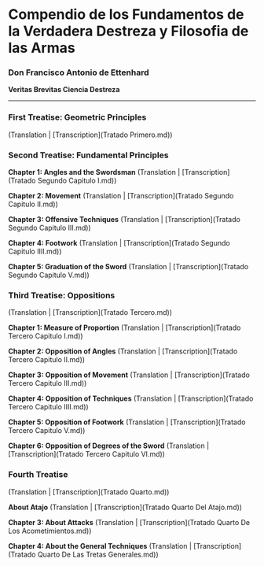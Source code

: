 # Compendio de los Fundamentos de la Verdadera Destreza y Filosofia de las Armas
### Don Francisco Antonio de Ettenhard
**Veritas Brevitas Ciencia Destreza**

***

### First Treatise: Geometric Principles
(Translation | [Transcription](Tratado Primero.md))

### Second Treatise: Fundamental Principles
**Chapter 1: Angles and the Swordsman**
(Translation | [Transcription](Tratado Segundo Capitulo I.md)) 

**Chapter 2: Movement**
(Translation | [Transcription](Tratado Segundo Capitulo II.md))

**Chapter 3: Offensive Techniques**
(Translation | [Transcription](Tratado Segundo Capitulo III.md))

**Chapter 4: Footwork**
(Translation | [Transcription](Tratado Segundo Capitulo IIII.md))

**Chapter 5: Graduation of the Sword**
(Translation | [Transcription](Tratado Segundo Capitulo V.md))

### Third Treatise: Oppositions
(Translation | [Transcription](Tratado Tercero.md))

**Chapter 1: Measure of Proportion**
(Translation | [Transcription](Tratado Tercero Capitulo I.md))

**Chapter 2: Opposition of Angles**
(Translation | [Transcription](Tratado Tercero Capitulo II.md))

**Chapter 3: Opposition of Movement**
(Translation | [Transcription](Tratado Tercero Capitulo III.md))

**Chapter 4: Opposition of Techniques**
(Translation | [Transcription](Tratado Tercero Capitulo IIII.md))

**Chapter 5: Opposition of Footwork**
(Translation | [Transcription](Tratado Tercero Capitulo V.md))

**Chapter 6: Opposition of Degrees of the Sword**
(Translation | [Transcription](Tratado Tercero Capitulo VI.md))


### Fourth Treatise
(Translation | [Transcription](Tratado Quarto.md))

**About Atajo**
(Translation | [Transcription](Tratado Quarto Del Atajo.md))

**Chapter 3: About Attacks**
(Translation | [Transcription](Tratado Quarto De Los Acometimientos.md))

**Chapter 4: About the General Techniques**
(Translation | [Transcription](Tratado Quarto De Las Tretas Generales.md)) 